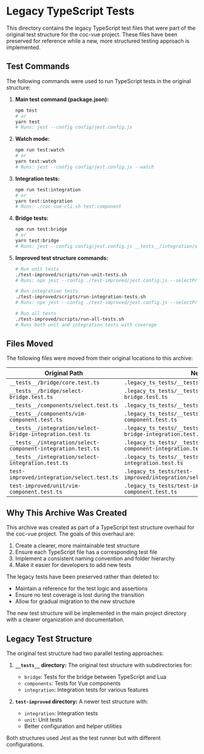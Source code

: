 # Legacy TypeScript Tests

This directory contains the legacy TypeScript test files that were part of the original test structure for the coc-vue project. These files have been preserved for reference while a new, more structured testing approach is implemented.

## Test Commands

The following commands were used to run TypeScript tests in the original structure:

1. **Main test command (package.json):**
   ```bash
   npm test
   # or
   yarn test
   # Runs: jest --config config/jest.config.js
   ```

2. **Watch mode:**
   ```bash
   npm run test:watch
   # or
   yarn test:watch
   # Runs: jest --config config/jest.config.js --watch
   ```

3. **Integration tests:**
   ```bash
   npm run test:integration
   # or
   yarn test:integration
   # Runs: ./coc-vue-cli.sh test:component
   ```

4. **Bridge tests:**
   ```bash
   npm run test:bridge
   # or
   yarn test:bridge
   # Runs: jest --config config/jest.config.js __tests__/integration/select-bridge-integration.test.ts
   ```

5. **Improved test structure commands:**
   ```bash
   # Run unit tests
   ./test-improved/scripts/run-unit-tests.sh
   # Runs: npx jest --config ./test-improved/jest.config.js --selectProjects UNIT

   # Run integration tests
   ./test-improved/scripts/run-integration-tests.sh
   # Runs: npx jest --config ./test-improved/jest.config.js --selectProjects INTEGRATION

   # Run all tests
   ./test-improved/scripts/run-all-tests.sh
   # Runs both unit and integration tests with coverage
   ```

## Files Moved

The following files were moved from their original locations to this archive:

| Original Path | New Path |
|---------------|----------|
| `__tests__/bridge/core.test.ts` | `.legacy_ts_tests/__tests__/bridge/core.test.ts` |
| `__tests__/bridge/select-bridge.test.ts` | `.legacy_ts_tests/__tests__/bridge/select-bridge.test.ts` |
| `__tests__/components/select.test.ts` | `.legacy_ts_tests/__tests__/components/select.test.ts` |
| `__tests__/components/vim-component.test.ts` | `.legacy_ts_tests/__tests__/components/vim-component.test.ts` |
| `__tests__/integration/select-bridge-integration.test.ts` | `.legacy_ts_tests/__tests__/integration/select-bridge-integration.test.ts` |
| `__tests__/integration/select-component-integration.test.ts` | `.legacy_ts_tests/__tests__/integration/select-component-integration.test.ts` |
| `__tests__/integration/select-integration.test.ts` | `.legacy_ts_tests/__tests__/integration/select-integration.test.ts` |
| `test-improved/integration/select.test.ts` | `.legacy_ts_tests/test-improved/integration/select.test.ts` |
| `test-improved/unit/vim-component.test.ts` | `.legacy_ts_tests/test-improved/unit/vim-component.test.ts` |

## Why This Archive Was Created

This archive was created as part of a TypeScript test structure overhaul for the coc-vue project. The goals of this overhaul are:

1. Create a clearer, more maintainable test structure
2. Ensure each TypeScript file has a corresponding test file
3. Implement a consistent naming convention and folder hierarchy
4. Make it easier for developers to add new tests

The legacy tests have been preserved rather than deleted to:
- Maintain a reference for the test logic and assertions
- Ensure no test coverage is lost during the transition
- Allow for gradual migration to the new structure

The new test structure will be implemented in the main project directory with a clearer organization and documentation.

## Legacy Test Structure

The original test structure had two parallel testing approaches:

1. **`__tests__` directory:** The original test structure with subdirectories for:
   - `bridge`: Tests for the bridge between TypeScript and Lua
   - `components`: Tests for Vue components
   - `integration`: Integration tests for various features

2. **`test-improved` directory:** A newer test structure with:
   - `integration`: Integration tests
   - `unit`: Unit tests
   - Better configuration and helper utilities

Both structures used Jest as the test runner but with different configurations.
